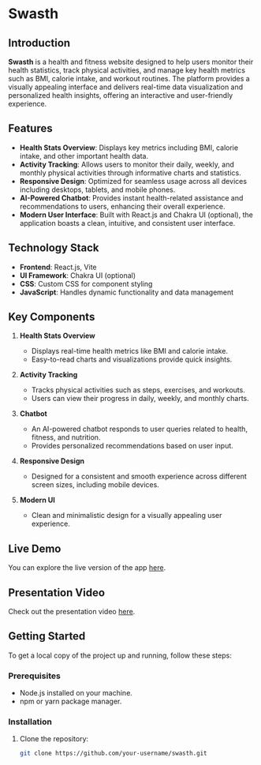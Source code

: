 # Swasth

## Introduction

**Swasth** is a health and fitness website designed to help users monitor their health statistics, track physical activities, and manage key health metrics such as BMI, calorie intake, and workout routines. The platform provides a visually appealing interface and delivers real-time data visualization and personalized health insights, offering an interactive and user-friendly experience.

## Features

- **Health Stats Overview**: Displays key metrics including BMI, calorie intake, and other important health data.
- **Activity Tracking**: Allows users to monitor their daily, weekly, and monthly physical activities through informative charts and statistics.
- **Responsive Design**: Optimized for seamless usage across all devices including desktops, tablets, and mobile phones.
- **AI-Powered Chatbot**: Provides instant health-related assistance and recommendations to users, enhancing their overall experience.
- **Modern User Interface**: Built with React.js and Chakra UI (optional), the application boasts a clean, intuitive, and consistent user interface.

## Technology Stack

- **Frontend**: React.js, Vite
- **UI Framework**: Chakra UI (optional)
- **CSS**: Custom CSS for component styling
- **JavaScript**: Handles dynamic functionality and data management

## Key Components

1. **Health Stats Overview**
   - Displays real-time health metrics like BMI and calorie intake.
   - Easy-to-read charts and visualizations provide quick insights.

2. **Activity Tracking**
   - Tracks physical activities such as steps, exercises, and workouts.
   - Users can view their progress in daily, weekly, and monthly charts.

3. **Chatbot**
   - An AI-powered chatbot responds to user queries related to health, fitness, and nutrition.
   - Provides personalized recommendations based on user input.
   
4. **Responsive Design**
   - Designed for a consistent and smooth experience across different screen sizes, including mobile devices.
   
5. **Modern UI**
   - Clean and minimalistic design for a visually appealing user experience.

## Live Demo

You can explore the live version of the app [here](https://extraordinary-entremet-c0883a.netlify.app/).

## Presentation Video

Check out the presentation video [here](https://youtu.be/SUiFYgLXLRQ).

## Getting Started

To get a local copy of the project up and running, follow these steps:

### Prerequisites
- Node.js installed on your machine.
- npm or yarn package manager.

### Installation

1. Clone the repository:

   ```bash
   git clone https://github.com/your-username/swasth.git
